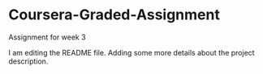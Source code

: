 # Coursera-Graded-Assignment
Assignment for week 3

I am editing the README file. Adding some more details about the project description.
